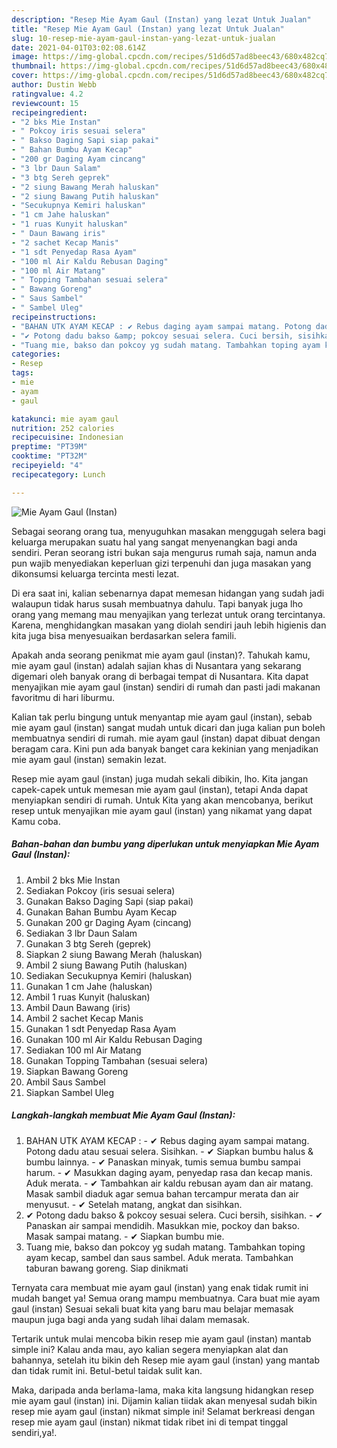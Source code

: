 ```yaml
---
description: "Resep Mie Ayam Gaul (Instan) yang lezat Untuk Jualan"
title: "Resep Mie Ayam Gaul (Instan) yang lezat Untuk Jualan"
slug: 10-resep-mie-ayam-gaul-instan-yang-lezat-untuk-jualan
date: 2021-04-01T03:02:08.614Z
image: https://img-global.cpcdn.com/recipes/51d6d57ad8beec43/680x482cq70/mie-ayam-gaul-instan-foto-resep-utama.jpg
thumbnail: https://img-global.cpcdn.com/recipes/51d6d57ad8beec43/680x482cq70/mie-ayam-gaul-instan-foto-resep-utama.jpg
cover: https://img-global.cpcdn.com/recipes/51d6d57ad8beec43/680x482cq70/mie-ayam-gaul-instan-foto-resep-utama.jpg
author: Dustin Webb
ratingvalue: 4.2
reviewcount: 15
recipeingredient:
- "2 bks Mie Instan"
- " Pokcoy iris sesuai selera"
- " Bakso Daging Sapi siap pakai"
- " Bahan Bumbu Ayam Kecap"
- "200 gr Daging Ayam cincang"
- "3 lbr Daun Salam"
- "3 btg Sereh geprek"
- "2 siung Bawang Merah haluskan"
- "2 siung Bawang Putih haluskan"
- "Secukupnya Kemiri haluskan"
- "1 cm Jahe haluskan"
- "1 ruas Kunyit haluskan"
- " Daun Bawang iris"
- "2 sachet Kecap Manis"
- "1 sdt Penyedap Rasa Ayam"
- "100 ml Air Kaldu Rebusan Daging"
- "100 ml Air Matang"
- " Topping Tambahan sesuai selera"
- " Bawang Goreng"
- " Saus Sambel"
- " Sambel Uleg"
recipeinstructions:
- "BAHAN UTK AYAM KECAP : ✔ Rebus daging ayam sampai matang. Potong dadu atau sesuai selera. Sisihkan. ✔ Siapkan bumbu halus &amp; bumbu lainnya. ✔ Panaskan minyak, tumis semua bumbu sampai harum. ✔ Masukkan daging ayam, penyedap rasa dan kecap manis. Aduk merata. ✔ Tambahkan air kaldu rebusan ayam dan air matang. Masak sambil diaduk agar semua bahan tercampur merata dan air menyusut. ✔ Setelah matang, angkat dan sisihkan."
- "✔ Potong dadu bakso &amp; pokcoy sesuai selera. Cuci bersih, sisihkan. ✔ Panaskan air sampai mendidih. Masukkan mie, pockoy dan bakso. Masak sampai matang. ✔ Siapkan bumbu mie."
- "Tuang mie, bakso dan pokcoy yg sudah matang. Tambahkan toping ayam kecap, sambel dan saus sambel. Aduk merata. Tambahkan taburan bawang goreng. Siap dinikmati"
categories:
- Resep
tags:
- mie
- ayam
- gaul

katakunci: mie ayam gaul 
nutrition: 252 calories
recipecuisine: Indonesian
preptime: "PT39M"
cooktime: "PT32M"
recipeyield: "4"
recipecategory: Lunch

---
```



![Mie Ayam Gaul (Instan)](https://img-global.cpcdn.com/recipes/51d6d57ad8beec43/680x482cq70/mie-ayam-gaul-instan-foto-resep-utama.jpg)

Sebagai seorang orang tua, menyuguhkan masakan menggugah selera bagi keluarga merupakan suatu hal yang sangat menyenangkan bagi anda sendiri. Peran seorang istri bukan saja mengurus rumah saja, namun anda pun wajib menyediakan keperluan gizi terpenuhi dan juga masakan yang dikonsumsi keluarga tercinta mesti lezat.

Di era  saat ini, kalian sebenarnya dapat memesan hidangan yang sudah jadi walaupun tidak harus susah membuatnya dahulu. Tapi banyak juga lho orang yang memang mau menyajikan yang terlezat untuk orang tercintanya. Karena, menghidangkan masakan yang diolah sendiri jauh lebih higienis dan kita juga bisa menyesuaikan berdasarkan selera famili. 



Apakah anda seorang penikmat mie ayam gaul (instan)?. Tahukah kamu, mie ayam gaul (instan) adalah sajian khas di Nusantara yang sekarang digemari oleh banyak orang di berbagai tempat di Nusantara. Kita dapat menyajikan mie ayam gaul (instan) sendiri di rumah dan pasti jadi makanan favoritmu di hari liburmu.

Kalian tak perlu bingung untuk menyantap mie ayam gaul (instan), sebab mie ayam gaul (instan) sangat mudah untuk dicari dan juga kalian pun boleh membuatnya sendiri di rumah. mie ayam gaul (instan) dapat dibuat dengan beragam cara. Kini pun ada banyak banget cara kekinian yang menjadikan mie ayam gaul (instan) semakin lezat.

Resep mie ayam gaul (instan) juga mudah sekali dibikin, lho. Kita jangan capek-capek untuk memesan mie ayam gaul (instan), tetapi Anda dapat menyiapkan sendiri di rumah. Untuk Kita yang akan mencobanya, berikut resep untuk menyajikan mie ayam gaul (instan) yang nikamat yang dapat Kamu coba.

<!--inarticleads1-->

##### Bahan-bahan dan bumbu yang diperlukan untuk menyiapkan Mie Ayam Gaul (Instan):

1. Ambil 2 bks Mie Instan
1. Sediakan  Pokcoy (iris sesuai selera)
1. Gunakan  Bakso Daging Sapi (siap pakai)
1. Gunakan  Bahan Bumbu Ayam Kecap
1. Gunakan 200 gr Daging Ayam (cincang)
1. Sediakan 3 lbr Daun Salam
1. Gunakan 3 btg Sereh (geprek)
1. Siapkan 2 siung Bawang Merah (haluskan)
1. Ambil 2 siung Bawang Putih (haluskan)
1. Sediakan Secukupnya Kemiri (haluskan)
1. Gunakan 1 cm Jahe (haluskan)
1. Ambil 1 ruas Kunyit (haluskan)
1. Ambil  Daun Bawang (iris)
1. Ambil 2 sachet Kecap Manis
1. Gunakan 1 sdt Penyedap Rasa Ayam
1. Gunakan 100 ml Air Kaldu Rebusan Daging
1. Sediakan 100 ml Air Matang
1. Gunakan  Topping Tambahan (sesuai selera)
1. Siapkan  Bawang Goreng
1. Ambil  Saus Sambel
1. Siapkan  Sambel Uleg




<!--inarticleads2-->

##### Langkah-langkah membuat Mie Ayam Gaul (Instan):

1. BAHAN UTK AYAM KECAP : - ✔ Rebus daging ayam sampai matang. Potong dadu atau sesuai selera. Sisihkan. - ✔ Siapkan bumbu halus &amp; bumbu lainnya. - ✔ Panaskan minyak, tumis semua bumbu sampai harum. - ✔ Masukkan daging ayam, penyedap rasa dan kecap manis. Aduk merata. - ✔ Tambahkan air kaldu rebusan ayam dan air matang. Masak sambil diaduk agar semua bahan tercampur merata dan air menyusut. - ✔ Setelah matang, angkat dan sisihkan.
1. ✔ Potong dadu bakso &amp; pokcoy sesuai selera. Cuci bersih, sisihkan. - ✔ Panaskan air sampai mendidih. Masukkan mie, pockoy dan bakso. Masak sampai matang. - ✔ Siapkan bumbu mie.
1. Tuang mie, bakso dan pokcoy yg sudah matang. Tambahkan toping ayam kecap, sambel dan saus sambel. Aduk merata. Tambahkan taburan bawang goreng. Siap dinikmati




Ternyata cara membuat mie ayam gaul (instan) yang enak tidak rumit ini mudah banget ya! Semua orang mampu membuatnya. Cara buat mie ayam gaul (instan) Sesuai sekali buat kita yang baru mau belajar memasak maupun juga bagi anda yang sudah lihai dalam memasak.

Tertarik untuk mulai mencoba bikin resep mie ayam gaul (instan) mantab simple ini? Kalau anda mau, ayo kalian segera menyiapkan alat dan bahannya, setelah itu bikin deh Resep mie ayam gaul (instan) yang mantab dan tidak rumit ini. Betul-betul taidak sulit kan. 

Maka, daripada anda berlama-lama, maka kita langsung hidangkan resep mie ayam gaul (instan) ini. Dijamin kalian tiidak akan menyesal sudah bikin resep mie ayam gaul (instan) nikmat simple ini! Selamat berkreasi dengan resep mie ayam gaul (instan) nikmat tidak ribet ini di tempat tinggal sendiri,ya!.

